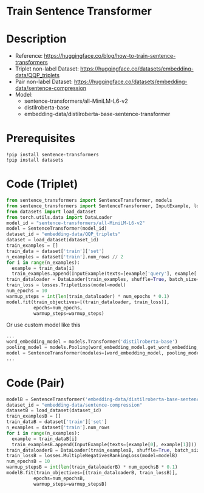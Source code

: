 # Train Sentence Transformer

# Description
- Reference: https://huggingface.co/blog/how-to-train-sentence-transformers
- Triplet non-label Dataset: https://huggingface.co/datasets/embedding-data/QQP_triplets
- Pair non-label Dataset: https://huggingface.co/datasets/embedding-data/sentence-compression
- Model:
  - sentence-transformers/all-MiniLM-L6-v2
  - distilroberta-base
  - embedding-data/distilroberta-base-sentence-transformer

# Prerequisites
```
!pip install sentence-transformers
!pip install datasets
```

# Code (Triplet)
```python
from sentence_transformers import SentenceTransformer, models
from sentence_transformers import SentenceTransformer, InputExample, losses
from datasets import load_dataset
from torch.utils.data import DataLoader
model_id = "sentence-transformers/all-MiniLM-L6-v2"
model = SentenceTransformer(model_id)
dataset_id = "embedding-data/QQP_triplets"
dataset = load_dataset(dataset_id)
train_examples = []
train_data = dataset['train']['set']
n_examples = dataset['train'].num_rows // 2
for i in range(n_examples):
  example = train_data[i]
  train_examples.append(InputExample(texts=[example['query'], example['pos'][0], example['neg'][0]]))
train_dataloader = DataLoader(train_examples, shuffle=True, batch_size=16)
train_loss = losses.TripletLoss(model=model)
num_epochs = 10
warmup_steps = int(len(train_dataloader) * num_epochs * 0.1)
model.fit(train_objectives=[(train_dataloader, train_loss)],
          epochs=num_epochs,
          warmup_steps=warmup_steps)
```

Or use custom model like this
```python
...
word_embedding_model = models.Transformer('distilroberta-base')
pooling_model = models.Pooling(word_embedding_model.get_word_embedding_dimension())
model = SentenceTransformer(modules=[word_embedding_model, pooling_model])
...
```

# Code (Pair)
```python
modelB = SentenceTransformer('embedding-data/distilroberta-base-sentence-transformer')
dataset_id = "embedding-data/sentence-compression"
datasetB = load_dataset(dataset_id)
train_examplesB = []
train_dataB = dataset['train']['set']
n_examples = dataset['train'].num_rows
for i in range(n_examples):
  example = train_dataB[i]
  train_examplesB.append(InputExample(texts=[example[0], example[1]]))
train_dataloaderB = DataLoader(train_examplesB, shuffle=True, batch_size=64)
train_lossB = losses.MultipleNegativesRankingLoss(model=modelB)
num_epochsB = 10
warmup_stepsB = int(len(train_dataloaderB) * num_epochsB * 0.1)
modelB.fit(train_objectives=[(train_dataloaderB, train_lossB)],
          epochs=num_epochsB,
          warmup_steps=warmup_stepsB)
```
